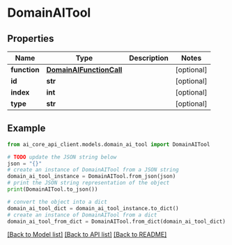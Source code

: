 # DomainAITool


## Properties

Name | Type | Description | Notes
------------ | ------------- | ------------- | -------------
**function** | [**DomainAIFunctionCall**](DomainAIFunctionCall.md) |  | [optional] 
**id** | **str** |  | [optional] 
**index** | **int** |  | [optional] 
**type** | **str** |  | [optional] 

## Example

```python
from ai_core_api_client.models.domain_ai_tool import DomainAITool

# TODO update the JSON string below
json = "{}"
# create an instance of DomainAITool from a JSON string
domain_ai_tool_instance = DomainAITool.from_json(json)
# print the JSON string representation of the object
print(DomainAITool.to_json())

# convert the object into a dict
domain_ai_tool_dict = domain_ai_tool_instance.to_dict()
# create an instance of DomainAITool from a dict
domain_ai_tool_from_dict = DomainAITool.from_dict(domain_ai_tool_dict)
```
[[Back to Model list]](../README.md#documentation-for-models) [[Back to API list]](../README.md#documentation-for-api-endpoints) [[Back to README]](../README.md)



